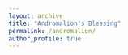 ```yaml
---
layout: archive
title: "Andromalion's Blessing"
permalink: /andromalion/
author_profile: true
---
```



